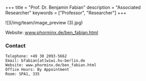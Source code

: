 +++
title = "Prof. Dr. Benjamin Fabian"
description = "Associated Researcher"
keywords = ["Professor", "Researcher"]
+++



	
![](/img/team/image_preview (3).jpg)


Website: www.phorminx.de/ben_fabian.html

 
###  Contact


	Telephone: +49 30 2093-5662
	Email: bfabian[at]wiwi.hu-berlin.de
	Website: www.phorminx.de/ben_fabian.html
	Office Hours: By Appointment
	Room: SPA1, 335

	
	
	